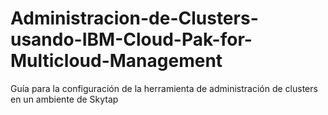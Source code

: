 # Administracion-de-Clusters-usando-IBM-Cloud-Pak-for-Multicloud-Management
Guía para la configuración de la herramienta de administración de clusters en un ambiente de Skytap
